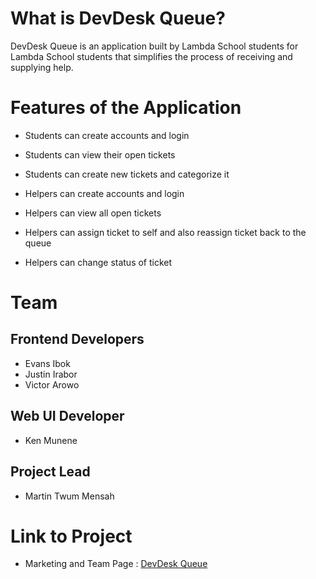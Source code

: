 # What is DevDesk Queue?

DevDesk Queue is an application built by Lambda School students for Lambda School students that simplifies the process of receiving and supplying help.

# Features of the Application

- Students can create accounts and login
- Students can view their open tickets
- Students can create new tickets and categorize it

- Helpers can create accounts and login
- Helpers can view all open tickets
- Helpers can assign ticket to self and also reassign ticket back to the queue
- Helpers can change status of ticket

# Team

## Frontend Developers

- Evans Ibok
- Justin Irabor
- Victor Arowo

## Web UI Developer

- Ken Munene

## Project Lead

- Martin Twum Mensah

# Link to Project

- Marketing and Team Page : [DevDesk Queue](https://landingpage.martintmensah.now.sh/ "DevDesk Queue Homepage")
